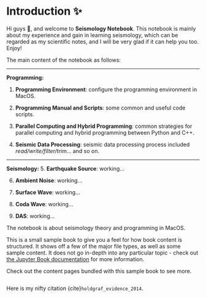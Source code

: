 # Introduction ✨

Hi guys 👋, and welcome to **Seismology Notebook**. This notebook is mainly about my experience and gain in learning seismology, which can be regarded as my scientific notes, and I will be very glad if it can help you too. Enjoy!
 
The main content of the notebook as follows:

---
**Programming:**
1. **Programming Environment**: configure the programming environment in MacOS.

2. **Programming Manual and Scripts**: some common and useful code scripts.

3. **Parallel Computing and Hybrid Programming**: common strategies for parallel computing and hybrid programming between Python and C++.

4. **Seismic Data Processing**: seismic data processing process included *read/write/filter/trim...* and so on.


---
**Seismology:**
5. **Earthquake Source**: working...

6. **Ambient Noise**: working...

7. **Surface Wave**: working...

8. **Coda Wave**: working...

9. **DAS**: working...

The notebook is  about seismology theory and programming in MacOS. 




This is a small sample book to give you a feel for how book content is
structured.
It shows off a few of the major file types, as well as some sample content.
It does not go in-depth into any particular topic - check out [the Jupyter Book documentation](https://jupyterbook.org) for more information.

Check out the content pages bundled with this sample book to see more.

```{tableofcontents}
```

Here is my nifty citation {cite}`holdgraf_evidence_2014`.

```{bibliography}
```
